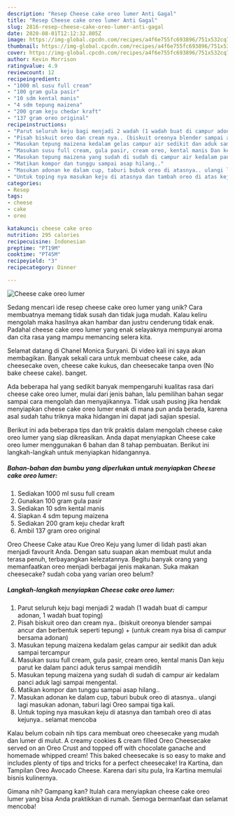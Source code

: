 ```yaml
---
description: "Resep Cheese cake oreo lumer Anti Gagal"
title: "Resep Cheese cake oreo lumer Anti Gagal"
slug: 2816-resep-cheese-cake-oreo-lumer-anti-gagal
date: 2020-08-01T12:12:32.805Z
image: https://img-global.cpcdn.com/recipes/a4f6e755fc693896/751x532cq70/cheese-cake-oreo-lumer-foto-resep-utama.jpg
thumbnail: https://img-global.cpcdn.com/recipes/a4f6e755fc693896/751x532cq70/cheese-cake-oreo-lumer-foto-resep-utama.jpg
cover: https://img-global.cpcdn.com/recipes/a4f6e755fc693896/751x532cq70/cheese-cake-oreo-lumer-foto-resep-utama.jpg
author: Kevin Morrison
ratingvalue: 4.9
reviewcount: 12
recipeingredient:
- "1000 ml susu full cream"
- "100 gram gula pasir"
- "10 sdm kental manis"
- "4 sdm tepung maizena"
- "200 gram keju chedar kraft"
- "137 gram oreo original"
recipeinstructions:
- "Parut seluruh keju bagi menjadi 2 wadah (1 wadah buat di campur adonan, 1 wadah buat toping)"
- "Pisah biskuit oreo dan cream nya.. (biskuit oreonya blender sampai ancur dan berbentuk seperti tepung) + (untuk cream nya bisa di campur bersama adonan)"
- "Masukan tepung maizena kedalam gelas campur air sedikit dan aduk sampai tercampur"
- "Masukan susu full cream, gula pasir, cream oreo, kental manis Dan keju parut ke dalam panci aduk terus sampai mendidih"
- "Masukan tepung maizena yang sudah di sudah di campur air kedalam panci aduk lagi sampai mengental."
- "Matikan kompor dan tunggu sampai asap hilang.."
- "Masukan adonan ke dalam cup, taburi bubuk oreo di atasnya.. ulangi lagi masukan adonan, taburi lagi Oreo sampai tiga kali."
- "Untuk toping nya masukan keju di atasnya dan tambah oreo di atas kejunya.. selamat mencoba"
categories:
- Resep
tags:
- cheese
- cake
- oreo

katakunci: cheese cake oreo 
nutrition: 295 calories
recipecuisine: Indonesian
preptime: "PT19M"
cooktime: "PT45M"
recipeyield: "3"
recipecategory: Dinner

---
```



![Cheese cake oreo lumer](https://img-global.cpcdn.com/recipes/a4f6e755fc693896/751x532cq70/cheese-cake-oreo-lumer-foto-resep-utama.jpg)

Sedang mencari ide resep cheese cake oreo lumer yang unik? Cara membuatnya memang tidak susah dan tidak juga mudah. Kalau keliru mengolah maka hasilnya akan hambar dan justru cenderung tidak enak. Padahal cheese cake oreo lumer yang enak selayaknya mempunyai aroma dan cita rasa yang mampu memancing selera kita.

Selamat datang di Chanel Monica Suryani. Di video kali ini saya akan membagikan. Banyak sekali cara untuk membuat cheese cake, ada cheesecake oven, cheese cake kukus, dan cheesecake tanpa oven (No bake cheese cake). banget.

Ada beberapa hal yang sedikit banyak mempengaruhi kualitas rasa dari cheese cake oreo lumer, mulai dari jenis bahan, lalu pemilihan bahan segar sampai cara mengolah dan menyajikannya. Tidak usah pusing jika hendak menyiapkan cheese cake oreo lumer enak di mana pun anda berada, karena asal sudah tahu triknya maka hidangan ini dapat jadi sajian spesial.


Berikut ini ada beberapa tips dan trik praktis dalam mengolah cheese cake oreo lumer yang siap dikreasikan. Anda dapat menyiapkan Cheese cake oreo lumer menggunakan 6 bahan dan 8 tahap pembuatan. Berikut ini langkah-langkah untuk menyiapkan hidangannya.

<!--inarticleads1-->

##### Bahan-bahan dan bumbu yang diperlukan untuk menyiapkan Cheese cake oreo lumer:

1. Sediakan 1000 ml susu full cream
1. Gunakan 100 gram gula pasir
1. Sediakan 10 sdm kental manis
1. Siapkan 4 sdm tepung maizena
1. Sediakan 200 gram keju chedar kraft
1. Ambil 137 gram oreo original


Oreo Cheese Cake atau Kue Oreo Keju yang lumer di lidah pasti akan menjadi favourit Anda. Dengan satu suapan akan membuat mulut anda terasa penuh, terbayangkan kelezatannya. Begitu banyak orang yang memanfaatkan oreo menjadi berbagai jenis makanan. Suka makan cheesecake? sudah coba yang varian oreo belum? 

<!--inarticleads2-->

##### Langkah-langkah menyiapkan Cheese cake oreo lumer:

1. Parut seluruh keju bagi menjadi 2 wadah (1 wadah buat di campur adonan, 1 wadah buat toping)
1. Pisah biskuit oreo dan cream nya.. (biskuit oreonya blender sampai ancur dan berbentuk seperti tepung) + (untuk cream nya bisa di campur bersama adonan)
1. Masukan tepung maizena kedalam gelas campur air sedikit dan aduk sampai tercampur
1. Masukan susu full cream, gula pasir, cream oreo, kental manis Dan keju parut ke dalam panci aduk terus sampai mendidih
1. Masukan tepung maizena yang sudah di sudah di campur air kedalam panci aduk lagi sampai mengental.
1. Matikan kompor dan tunggu sampai asap hilang..
1. Masukan adonan ke dalam cup, taburi bubuk oreo di atasnya.. ulangi lagi masukan adonan, taburi lagi Oreo sampai tiga kali.
1. Untuk toping nya masukan keju di atasnya dan tambah oreo di atas kejunya.. selamat mencoba


Kalau belum cobain nih tips cara membuat oreo cheesecake yang mudah dan lumer di mulut. A creamy cookies &amp; cream filled Oreo Cheesecake served on an Oreo Crust and topped off with chocolate ganache and homemade whipped cream! This baked cheesecake is so easy to make and includes plenty of tips and tricks for a perfect cheesecake! Ira Kartina, dan Tampilan Oreo Avocado Cheese. Karena dari situ pula, Ira Kartina memulai bisnis kulinernya. 

Gimana nih? Gampang kan? Itulah cara menyiapkan cheese cake oreo lumer yang bisa Anda praktikkan di rumah. Semoga bermanfaat dan selamat mencoba!
